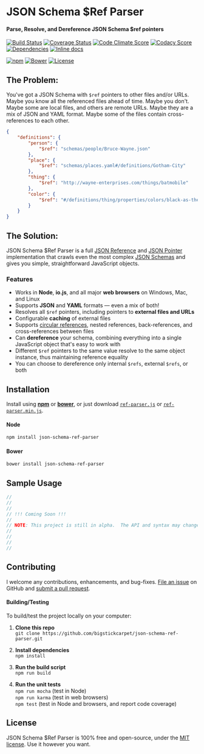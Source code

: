 JSON Schema $Ref Parser
============================
#### Parse, Resolve, and Dereference JSON Schema $ref pointers

[![Build Status](https://img.shields.io/travis/BigstickCarpet/json-schema-ref-parser.svg)](https://travis-ci.org/BigstickCarpet/json-schema-ref-parser)
[![Coverage Status](https://img.shields.io/coveralls/BigstickCarpet/json-schema-ref-parser.svg)](https://coveralls.io/r/BigstickCarpet/json-schema-ref-parser)
[![Code Climate Score](https://img.shields.io/codeclimate/github/BigstickCarpet/json-schema-ref-parser.svg)](https://codeclimate.com/github/BigstickCarpet/json-schema-ref-parser)
[![Codacy Score](http://img.shields.io/codacy/d8abfe5e9a4044b89bd9f4b999d4a574.svg)](https://www.codacy.com/public/jamesmessinger/json-schema-ref-parser)
[![Dependencies](https://img.shields.io/david/BigstickCarpet/json-schema-ref-parser.svg)](https://david-dm.org/BigstickCarpet/json-schema-ref-parser)
[![Inline docs](http://inch-ci.org/github/BigstickCarpet/json-schema-ref-parser.svg?branch=master&style=shields)](http://inch-ci.org/github/BigstickCarpet/json-schema-ref-parser)

[![npm](http://img.shields.io/npm/v/json-schema-ref-parser.svg)](https://www.npmjs.com/package/json-schema-ref-parser)
[![Bower](http://img.shields.io/bower/v/json-schema-ref-parser.svg)](#bower)
[![License](https://img.shields.io/npm/l/json-schema-ref-parser.svg)](LICENSE)


The Problem:
--------------------------
You've got a JSON Schema with `$ref` pointers to other files and/or URLs.  Maybe you know all the referenced files ahead of time.  Maybe you don't.  Maybe some are local files, and others are remote URLs.  Maybe they are a mix of JSON and YAML format.  Maybe some of the files contain cross-references to each other.

```json
{
    "definitions": {
        "person": {
            "$ref": "schemas/people/Bruce-Wayne.json"
        },
        "place": {
            "$ref": "schemas/places.yaml#/definitions/Gotham-City"
        },
        "thing": {
            "$ref": "http://wayne-enterprises.com/things/batmobile"
        },
        "color": {
            "$ref": "#/definitions/thing/properties/colors/black-as-the-night"
        }
    }
}
```

The Solution:
--------------------------
JSON Schema $Ref Parser is a full [JSON Reference](https://tools.ietf.org/html/draft-pbryan-zyp-json-ref-03) and [JSON Pointer](https://tools.ietf.org/html/rfc6901) implementation that crawls even the most complex [JSON Schemas](http://json-schema.org/latest/json-schema-core.html) and gives you simple, straightforward JavaScript objects.

### Features
* Works in **Node**, **io.js**, and all major **web browsers** on Windows, Mac, and Linux
* Supports **JSON** and **YAML** formats &mdash; even a mix of both!
* Resolves all `$ref` pointers, including pointers to **external files and URLs**
* Configurable **caching** of external files
* Supports [circular references](#circular-refs), nested references, back-references, and cross-references between files
* Can **dereference** your schema, combining everything into a single JavaScript object that's easy to work with
* Different `$ref` pointers to the same value resolve to the same object instance, thus maintaining reference equality
* You can choose to dereference only internal `$refs`, external `$refs`, or both


Installation
--------------------------
Install using **[npm](https://docs.npmjs.com/getting-started/what-is-npm)** or **[bower](http://bower.io/)**, or just download [`ref-parser.js`](dist/ref-parser.js) or [`ref-parser.min.js`](dist/ref-parser.min.js).

#### Node

```bash
npm install json-schema-ref-parser
```

#### Bower

```bash
bower install json-schema-ref-parser
```


Sample Usage
--------------------------

```javascript
// 
// 
// 
// !!! Coming Soon !!!
//
// NOTE: This project is still in alpha.  The API and syntax may change before release
// 
// 
// 
// 
```


Contributing
--------------------------
I welcome any contributions, enhancements, and bug-fixes.  [File an issue](https://github.com/BigstickCarpet/json-schema-ref-parser/issues) on GitHub and [submit a pull request](https://github.com/BigstickCarpet/json-schema-ref-parser/pulls).

#### Building/Testing
To build/test the project locally on your computer:

1. __Clone this repo__<br>
`git clone https://github.com/bigstickcarpet/json-schema-ref-parser.git`

2. __Install dependencies__<br>
`npm install`

3. __Run the build script__<br>
`npm run build`

4. __Run the unit tests__<br>
`npm run mocha` (test in Node)<br>
`npm run karma` (test in web browsers)<br>
`npm test` (test in Node and browsers, and report code coverage)


License
--------------------------
JSON Schema $Ref Parser is 100% free and open-source, under the [MIT license](LICENSE). Use it however you want.

